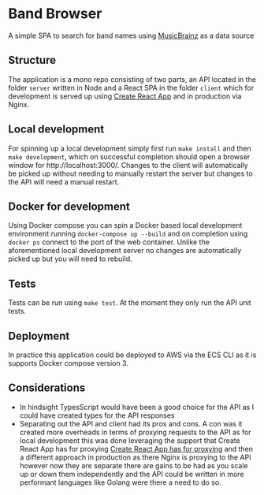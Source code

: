 # Band Browser
A simple SPA to search for band names using [MusicBrainz](https://musicbrainz.org/doc/Development/XML_Web_Service/Version_2) as a data source

## Structure
The application is a mono repo consisting of two parts, an API located in the folder `server` written in Node and a React SPA in the folder `client` which for development is served up using [Create React App](https://github.com/facebook/create-react-app) and in production via Nginx.

## Local development
For spinning up a local development simply first run `make install` and then `make development`, which on successful completion should open a browser window for http://localhost:3000/. Changes to the client will automatically be picked up without needing to manually restart the server but changes to the API will need a manual restart.

## Docker for development
Using Docker compose you can spin a Docker based local development environment running `docker-compose up --build` and on completion using `docker ps` connect to the port of the web container. Unlike the aforementioned local development server no changes are automatically picked up but you will need to rebuild.

## Tests
Tests can be run using `make test`. At the moment they only run the API unit tests.

## Deployment
In practice this application could be deployed to AWS via the ECS CLI as it is supports Docker compose version 3.

## Considerations
 * In hindsight TypesScript would have been a good choice for the API as I could have created types for the API responses
 * Separating out the API and client had its pros and cons. A con was it created more overheads in terms of proxying requests to the API as for local development this was done leveraging the support that Create React App has for proxying [Create React App has for proxying](https://facebook.github.io/create-react-app/docs/proxying-api-requests-in-development) and then a different approach in production as there Nginx is proxying to the API however now they are separate there are gains to be had as you scale up or down them independently and the API could be written in more performant languages like Golang were there a need to do so.
